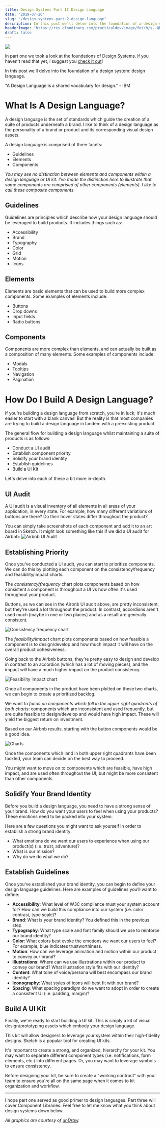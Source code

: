 ```yaml
---
title: Design Systems Part II Design Language
date: "2019-07-26"
slug: "/design-systems-part-2-design-language"
description: In this post we'll delve into the foundation of a design system - design language.
headerImage: "https://res.cloudinary.com/practicaldev/image/fetch/s--QRgK5isx--/c_imagga_scale,f_auto,fl_progressive,h_420,q_auto,w_1000/https://res.cloudinary.com/practicaldev/image/fetch/s--FKQfgQTN--/c_imagga_scale%2Cf_auto%2Cfl_progressive%2Ch_420%2Cq_auto%2Cw_1000/https://thepracticaldev.s3.amazonaws.com/i/r3vfenw72paq5xsitald.png"
draft: false
---
```


<img src="https://res.cloudinary.com/practicaldev/image/fetch/s--QRgK5isx--/c_imagga_scale,f_auto,fl_progressive,h_420,q_auto,w_1000/https://res.cloudinary.com/practicaldev/image/fetch/s--FKQfgQTN--/c_imagga_scale%2Cf_auto%2Cfl_progressive%2Ch_420%2Cq_auto%2Cw_1000/https://thepracticaldev.s3.amazonaws.com/i/r3vfenw72paq5xsitald.png" />

In part one we took a look at the foundations of Design Systems. If you haven't read that yet, I suggest you [check it out](https://dev.to/emmawedekind/design-systems-part-i-foundations-45hd)!

In this post we'll delve into the foundation of a design system: design language.

"A Design Language is a shared vocabulary for design." - IBM

# What Is A Design Language?

A design language is the set of standards which guide the creation of a suite of products underneath a brand. I like to think of a design language as the personality of a brand or product and its corresponding visual design assets.

A design language is comprised of three facets:

- Guidelines
- Elements
- Components

_You may see no distinction between elements and components within a design language or UI kit. I've made the distinction here to illustrate that some components are comprised of other components (elements). I like to call these composite components._

## Guidelines

Guidelines are principles which describe how your design language should be leveraged to build products. It includes things such as:

- Accessibility
- Brand
- Typography
- Color
- Grid
- Motion
- Icons

## Elements

Elements are basic elements that can be used to build more complex components. Some examples of elements include:

- Buttons
- Drop downs
- Input fields
- Radio buttons

## Components

Components are more complex than elements, and can actually be built as a composition of many elements. Some examples of components include:

- Modals
- Tooltips
- Navigation
- Pagination

# How Do I Build A Design Language?

If you're building a design language from scratch, you're in luck; it's much easier to start with a blank canvas! But the reality is that most companies are trying to build a design language in tandem with a preexisting product.

The general flow for building a design language whilst maintaining a suite of products is as follows:

- Conduct a UI audit
- Establish component priority
- Solidify your brand identity
- Establish guidelines
- Build a UI Kit

Let's delve into each of these a bit more in-depth.

## UI Audit

A UI audit is a visual inventory of all elements in all areas of your application, in every state. For example, how many different variations of buttons are there? Do their hover states differ throughout the product?

You can simply take screenshots of each component and add it to an art board in Sketch. It might look something like this if we did a UI audit for Airbnb:
![Airbnb UI Audit](https://cdn-images-1.medium.com/max/800/1*7Uc30nkSKp6DIKcFKdkIQQ.png)

## Establishing Priority

Once you've conducted a UI audit, you can start to prioritize components. We can do this by plotting each component on the consistency/frequency and feasibility/impact charts.

The _consistency/frequency_ chart plots components based on how consistent a component is throughout a UI vs how often it's used throughout your product.

Buttons, as we can see in the Airbnb UI audit above, are pretty inconsistent, but they're used a lot throughout the product. In contrast, accordions aren't used much (maybe in one or two places) and as a result are generally consistent.

![Consistency frequency chart](https://cdn-images-1.medium.com/max/800/1*y-bxbKF_paYSX5lqT1fBew.png)

The _feasibility/impact_ chart plots components based on how feasible a component is to design/develop and how much impact it will have on the overall product cohesiveness.

Going back to the Airbnb buttons, they're pretty easy to design and develop in contrast to an accordion (which has a lot of moving pieces), and the impact will have a much higher impact on the product consistency.

![Feasibility Impact chart](https://cdn-images-1.medium.com/max/800/1*w4jFmpAZamoIYWBF894uwQ.png)

Once all components in the product have been plotted on these two charts, we can begin to create a prioritized backlog.

We want to _focus on components which fall in the upper right quadrants of both charts_: components which are inconsistent and used frequently, but are quite feasible to design/develop and would have high impact. These will yield the biggest return on investment.

Based on our Airbnb results, starting with the button components would be a good idea.

![Charts](https://cdn-images-1.medium.com/max/800/1*FCAGmkyY_26X_DFW86AGcg.png)

Once the components which land in both upper right quadrants have been tackled, your team can decide on the best way to proceed.

You might want to move on to components which are feasible, have high impact, and are used often throughout the UI, but might be more consistent than other components.

## Solidify Your Brand Identity

Before you build a design language, you need to have a strong sense of your brand. How do you want your users to feel when using your products? These emotions need to be packed into your system.

Here are a few questions you might want to ask yourself in order to establish a strong brand identity:

- What emotions do we want our users to experience when using our product(s) (i.e. trust, adventure)?
- What is our mission?
- Why do we do what we do?

## Establish Guidelines

Once you've established your brand identity, you can begin to define your design language guidelines. Here are examples of guidelines you'll want to define:

- **Accessibility**: What level of W3C compliance must your system account for? How can we build this compliance into our system (i.e. color contrast, type scale)?
- **Brand**: What is your brand identity? You defined this in the previous step.
- **Typography**: What type scale and font family should we use to reinforce our brand identity?
- **Color**: What colors best evoke the emotions we want our users to feel? For example, blue indicates trustworthiness.
- **Motion**: How can we leverage animation and motion within our product to convey our brand?
- **Illustrations**: Where can we use illustrations within our product to convey our brand? What illustration style fits with our identity?
- **Content**: What tone of voice/persona will best encompass our brand identity?
- **Iconography**: What styles of icons will best fit with our brand?
- **Spacing**: What spacing paradigm do we want to adopt in order to create a consistent UI (i.e. padding, margin)?

## Build A UI Kit

Finally, we're ready to start building a UI kit. This is simply a kit of visual design/prototyping assets which embody your design language.

This kit will allow designers to leverage your system within their high-fidelity designs. Sketch is a popular tool for creating UI kits.

It's important to create a strong, and organized, hierarchy for your kit. You may want to separate different component types (i.e. notifications, form elements, etc.) into different pages. Or, you may want to leverage symbols to ensure consistency.

Before designing your kit, be sure to create a "working contract" with your team to ensure you're all on the same page when it comes to kit organization and workflow.

---

I hope part one served as good primer to design languages. Part three will cover Component Libraries. Feel free to let me know what you think about design systems down below.

_All graphics are courtesy of [unDraw](https://undraw.co/illustrations)._
